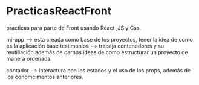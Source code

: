 # PracticasReactFront
practicas para parte de Front usando React ,JS y Css.

mi-app      --> esta creada como base de los proyectos, tener la idea de como es la aplicación base 
testimonios --> trabaja contenedores y su reutiliación.además de darnos ideas de como estructurar un
                proyecto de manera ordenada.

contador    --> interactura con los estados y el uso de los props, además de los conomcimentos anteriores.
